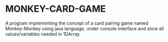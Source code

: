 # MONKEY-CARD-GAME
A program implementing the concept of a card pairing game named Monkey-Monkey using java language, under console interface and store all values/variables needed in 1DArray.
